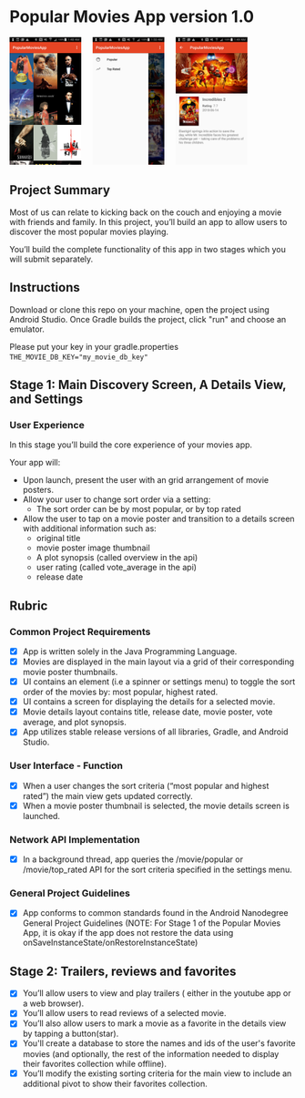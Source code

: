 # Popular Movies App version 1.0

<img width="25%" src="demo/grid.png" style="margin-right:16px"/> <img width="25%" src="demo/drawer.png" style="padding-right:16px"/> <img width="25%" src="demo/detail.png" />

## Project Summary

Most of us can relate to kicking back on the couch and enjoying a movie with friends and family.
In this project, you’ll build an app to allow users to discover the most popular movies playing.

You’ll build the complete functionality of this app in two stages which you will submit separately.

## Instructions

Download or clone this repo on your machine, open the project using Android Studio. Once Gradle builds
the project, click "run" and choose an emulator.

Please put your key in your gradle.properties `THE_MOVIE_DB_KEY="my_movie_db_key"`

## Stage 1: Main Discovery Screen, A Details View, and Settings

### User Experience

In this stage you’ll build the core experience of your movies app.

Your app will:

- Upon launch, present the user with an grid arrangement of movie posters.
- Allow your user to change sort order via a setting:
  - The sort order can be by most popular, or by top rated
- Allow the user to tap on a movie poster and transition to a details screen with additional information such as:
  - original title
  - movie poster image thumbnail
  - A plot synopsis (called overview in the api)
  - user rating (called vote_average in the api)
  - release date

## Rubric

### Common Project Requirements

- [x] App is written solely in the Java Programming Language.
- [x] Movies are displayed in the main layout via a grid of their corresponding movie poster thumbnails.
- [x] UI contains an element (i.e a spinner or settings menu) to toggle the sort order of the movies by: most popular, highest rated.
- [x] UI contains a screen for displaying the details for a selected movie.
- [x] Movie details layout contains title, release date, movie poster, vote average, and plot synopsis.
- [x] App utilizes stable release versions of all libraries, Gradle, and Android Studio.

### User Interface - Function

- [x] When a user changes the sort criteria (“most popular and highest rated”) the main view gets updated correctly.
- [x] When a movie poster thumbnail is selected, the movie details screen is launched.

### Network API Implementation

- [x] In a background thread, app queries the /movie/popular or /movie/top_rated API for the sort
      criteria specified in the settings menu.

### General Project Guidelines

- [x] App conforms to common standards found in the Android Nanodegree General Project Guidelines
      (NOTE: For Stage 1 of the Popular Movies App, it is okay if the app does not restore the data using
      onSaveInstanceState/onRestoreInstanceState)

## Stage 2: Trailers, reviews and favorites

- [x] You’ll allow users to view and play trailers ( either in the youtube app or a web browser).
- [x] You’ll allow users to read reviews of a selected movie.
- [x] You’ll also allow users to mark a movie as a favorite in the details view by tapping a button(star).
- [x] You'll create a database to store the names and ids of the user's favorite movies (and optionally, the rest of the information needed to display their favorites collection while offline).
- [x] You’ll modify the existing sorting criteria for the main view to include an additional pivot to show their favorites collection.
